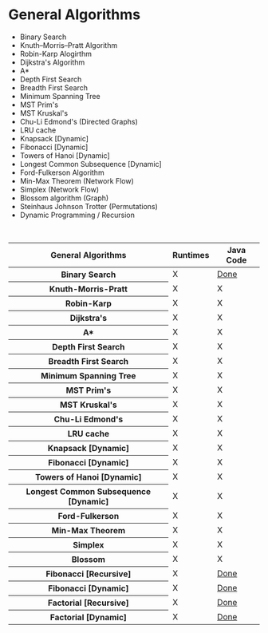 # General Algorithms
  * Binary Search
  * Knuth–Morris–Pratt Algorithm
  * Robin-Karp Alogirthm
  * Dijkstra's Algorithm
  * A*
  * Depth First Search
  * Breadth First Search
  * Minimum Spanning Tree
  * MST Prim's
  * MST Kruskal's
  * Chu-Li Edmond's (Directed Graphs)
  * LRU cache
  * Knapsack [Dynamic]
  * Fibonacci [Dynamic]
  * Towers of Hanoi [Dynamic]
  * Longest Common Subsequence [Dynamic]
  * Ford-Fulkerson Algorithm
  * Min-Max Theorem (Network Flow)
  * Simplex (Network Flow)
  * Blossom algorithm (Graph)
  * Steinhaus Johnson Trotter (Permutations)
  * Dynamic Programming / Recursion 
  
  <br/>
  
  
  <table><thread><tr>
    <th>General Algorithms </th>
    <th>Runtimes</th><th>Java Code</th>
  </tr></thread><tbody>
<tr><th> Binary Search</th>
  <td> X</td><td>  <a href = "https://github.com/ChristianCSE/PracticeProgramming/blob/master/src/algorithms/binarySearch.java"> Done </td>
</tr>
<!---->
<tr><th> Knuth-Morris-Pratt </th>
  <td> X</td><td> X </td>
</tr>
<!---->
<tr><th> Robin-Karp </th>
  <td> X</td><td> X </td>
</tr>
<!---->
<tr><th>Dijkstra's</th>
  <td> X</td><td> X </td>
</tr>
<!---->
<tr><th>A*</th>
  <td> X</td><td> X </td>
</tr>
<!---->
<tr><th>Depth First Search </th>
  <td> X</td><td> X </td>
</tr>
<!---->
<tr><th>Breadth First Search </th>
  <td> X</td><td> X </td>
</tr>
<!---->
<tr><th>Minimum Spanning Tree </th>
  <td> X </td><td> X </td>
</tr>
<!---->
<tr><th>MST Prim's </th>
  <td> X</td><td> X </td>
</tr>
<!---->
<tr><th>MST Kruskal's </th>
  <td> X</td><td> X </td>
</tr>
<!---->
<tr><th> Chu-Li Edmond's </th>
  <td> X</td><td> X </td>
</tr>
<!---->
<tr><th> LRU cache </th>
  <td> X</td><td> X </td>
</tr>
<!---->
<tr><th>Knapsack [Dynamic] </th>
  <td> X</td><td> X </td>
</tr>
<!---->
<tr><th> Fibonacci [Dynamic] </th>
  <td> X</td><td> X </td>
</tr>
<!---->
<tr><th>Towers of Hanoi [Dynamic] </th>
  <td> X</td><td> X </td>
</tr>
<!---->
<tr><th> Longest Common Subsequence [Dynamic] </th>
  <td> X</td><td> X </td>
</tr>
<!---->
<tr><th>Ford-Fulkerson </th>
  <td> X</td><td> X </td>
</tr>
<!---->
<tr><th> Min-Max Theorem </th>
  <td> X</td><td> X </td>
</tr>
<!---->
<tr><th> Simplex </th>
  <td> X</td><td> X </td>
</tr>
<!---->
<tr>
<th> Blossom </th>
  <td> X</td><td> X </td>
</tr>
<!---->
<tr>
<th> Fibonacci [Recursive] </th>
  <td> X</td><td> <a href = "https://github.com/ChristianCSE/Interview-Study-Guide/blob/master/99-answerKey/algorithms/recursion-dynamic/fibonacci/Solution.java?ts=2">Done </a> </td>
</tr>
<!---->
<tr>
<th> Fibonacci [Dynamic] </th>
  <td> X</td><td>  <a href = "https://github.com/ChristianCSE/Interview-Study-Guide/blob/master/99-answerKey/algorithms/recursion-dynamic/fibonacci/Solution.java?ts=2">Done </a>  </td>
</tr>
<!---->
<tr>
<th> Factorial [Recursive] </th>
  <td> X</td><td> <a href="https://github.com/ChristianCSE/Interview-Study-Guide/blob/master/99-answerKey/algorithms/recursion-dynamic/factorial/Solution.java?ts=2">Done</a> </td>
</tr>
<!---->
<tr>
<th> Factorial [Dynamic] </th>
  <td> X</td><td> <a href="https://github.com/ChristianCSE/Interview-Study-Guide/blob/master/99-answerKey/algorithms/recursion-dynamic/factorial/Solution.java?ts=2">Done</a> </td>
</tr>
<!---->


 </tbody></table>
 
 
 
 
